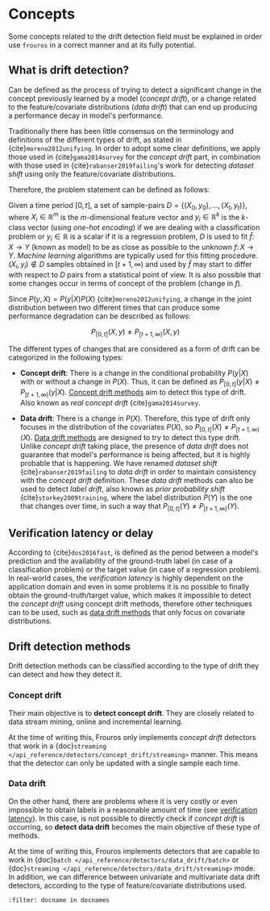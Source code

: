 # Concepts

Some concepts related to the drift detection field must be explained in order use `frouros` in a correct manner and at its fully potential.

## What is drift detection?

Can be defined as the process of trying to detect a significant change in the concept previously learned by a model (*concept drift*), or a change related to the feature/covariate distributions (*data drift*) that can end up producing a performance decay in model's performance.

Traditionally there has been little consensus on the terminology and definitions of the
different types of drift, as stated in {cite}`moreno2012unifying`. In order to adopt some
clear definitions, we apply those used in {cite}`gama2014survey` for the *concept drift* part, in combination with those used in {cite}`rabanser2019failing`'s work
for detecting *dataset shift* using only the feature/covariate distributions.

Therefore, the problem statement can be defined as follows:

Given a time period ${[0, t]}$, a set of sample-pairs ${D=\{(X_{0}, y_{0}),...,(X_{t}, y_{t})\}}$, where ${X_{i} \in \mathbb{R}^{m}}$ is the ${m}$-dimensional feature vector and ${y_{i} \in \mathbb{R}^{k}}$ is the ${k}$-class vector (using *one-hot encoding*) if we are dealing with a classification problem or ${y_{i} \in \mathbb{R}}$ is a scalar if it is a regression problem, ${D}$ is used to fit ${\hat{f} \colon X \to Y}$ (known as model) to be as close as possible to the unknown ${{f} \colon X \to Y}$. *Machine learning* algorithms are typically used for this fitting procedure.
${(X_{i}, y_{i}) \notin D}$ samples obtained in ${[t+1, \infty)}$ and used by ${\hat{f}}$ may start to differ with respect to ${D}$ pairs from a statistical point of view. It is also possible that some changes occur in terms of concept of the problem (change in ${f}$).

Since ${P(y, X) = P(y|X) P(X)}$ {cite}`moreno2012unifying`, a change in the joint distribution between two different times that can produce some performance degradation can be described as follows:

$$
P_{[0, t]}(X, y) \neq P_{[t+1, \infty)}(X, y)
$$

The different types of changes that are considered as a form of drift can be categorized in the following types:

- **Concept drift**: There is a change in the conditional probability $P(y|X)$ with or without a change in ${P(X)}$. Thus, it can be defined as ${P_{[0, t]}(y|X) \neq P_{[t+1, \infty)}(y|X)}$. [Concept drift methods](#concept-drift) aim to detect this type of drift. Also known as *real concept drift* {cite}`gama2014survey`.

- **Data drift**: There is a change in ${P(X)}$. Therefore, this type of drift only focuses in the distribution of the covariates ${P(X)}$, so
${P_{[0, t]}(X) \neq P_{[t+1, \infty)}(X)}$. [Data drift methods](#data-drift) are designed to try to detect this type drift. Unlike *concept drift* taking place, the presence of *data drift* does not guarantee that model's performance is being affected, but it is highly probable that is happening. We have renamed *dataset shift* {cite}`rabanser2019failing` to *data drift*
in order to maintain consistency with the *concept drift* definition. These *data drift* methods can also be used to detect *label drift*, also known as *prior probability shift* {cite}`storkey2009training`, where the label distribution ${P(Y)}$ is the one that changes over time, in such a way that ${P_{[0, t]}(Y) \neq P_{[t+1, \infty)}(Y)}$.

## Verification latency or delay

According to {cite}`dos2016fast`, is defined as the period between a model's prediction and the availability of the ground-truth label (in case of a classification problem) or the target value (in case of a regression problem).
In real-world cases, the *verification latency* is highly dependent on the application domain and even in some problems it is no possible to finally obtain the ground-truth/target value, which makes it impossible to detect the *concept drift* using concept drift methods, therefore other techniques can to be used, such as [data drift methods](#data-drift) that only focus on covariate distributions.

## Drift detection methods

Drift detection methods can be classified according to the type of drift they can detect and how they detect it.

### Concept drift

Their main objective is to **detect concept drift**. They are closely related to data stream mining, online and incremental learning.

At the time of writing this, Frouros only implements *concept drift* detectors that work in a {doc}`streaming </api_reference/detectors/concept_drift/streaming>` manner. This means that the detector can only be updated with a single sample each time.

### Data drift

On the other hand, there are problems where it is very costly or even impossible to obtain labels in a reasonable amount of time (see [verification latency](#verification-latency-or-delay)). In this case, is not possible to directly check if *concept drift* is occurring, so **detect data drift** becomes the main objective of these type of methods.

At the time of writing this, Frouros implements detectors that are capable to work in {doc}`batch </api_reference/detectors/data_drift/batch>` or {doc}`streaming </api_reference/detectors/data_drift/streaming>` mode. In addition, we can difference between univariate and multivariate data drift detectors, according to the type of feature/covariate distributions used.
```{bibliography}
:filter: docname in docnames
```
